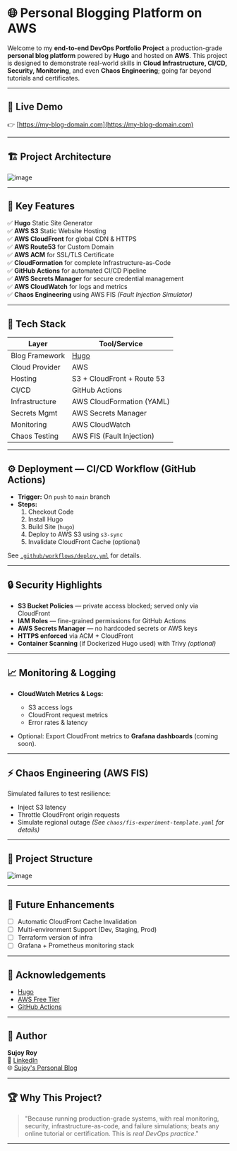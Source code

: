 # 🌐 Personal Blogging Platform on AWS 

Welcome to my **end-to-end DevOps Portfolio Project** a production-grade **personal blog platform** powered by **Hugo** and hosted on **AWS**. 
This project is designed to demonstrate real-world skills in **Cloud Infrastructure, CI/CD, Security, Monitoring**, and even **Chaos Engineering**; going far beyond tutorials and certificates.

---

## 📌 Live Demo
👉 [https://my-blog-domain.com](https://my-blog-domain.com)

---

## 🏗️ Project Architecture

![image](https://github.com/user-attachments/assets/2a80e80a-f967-4fda-82d4-e15414590a92)


---

## 🚀 Key Features

✅ **Hugo** Static Site Generator  
✅ **AWS S3** Static Website Hosting  
✅ **AWS CloudFront** for global CDN & HTTPS  
✅ **AWS Route53** for Custom Domain  
✅ **AWS ACM** for SSL/TLS Certificate  
✅ **CloudFormation** for complete Infrastructure-as-Code  
✅ **GitHub Actions** for automated CI/CD Pipeline  
✅ **AWS Secrets Manager** for secure credential management  
✅ **AWS CloudWatch** for logs and metrics  
✅ **Chaos Engineering** using AWS FIS *(Fault Injection Simulator)*  

---

## 🔧 Tech Stack

| Layer             | Tool/Service                  |
|------------------|-----------------------------|
| Blog Framework    | [Hugo](https://gohugo.io)    |
| Cloud Provider    | AWS                         |
| Hosting          | S3 + CloudFront + Route 53   |
| CI/CD            | GitHub Actions               |
| Infrastructure   | AWS CloudFormation (YAML)    |
| Secrets Mgmt     | AWS Secrets Manager          |
| Monitoring       | AWS CloudWatch               |
| Chaos Testing    | AWS FIS (Fault Injection)    |

---

## ⚙️ Deployment — CI/CD Workflow (GitHub Actions)

- **Trigger:** On `push` to `main` branch
- **Steps:**
  1. Checkout Code
  2. Install Hugo
  3. Build Site (`hugo`)
  4. Deploy to AWS S3 using `s3-sync`
  5. Invalidate CloudFront Cache (optional)
  
See [`.github/workflows/deploy.yml`](./.github/workflows/deploy.yml) for details.

---

## 🔒 Security Highlights

- **S3 Bucket Policies** — private access blocked; served only via CloudFront  
- **IAM Roles** — fine-grained permissions for GitHub Actions  
- **AWS Secrets Manager** — no hardcoded secrets or AWS keys  
- **HTTPS enforced** via ACM + CloudFront  
- **Container Scanning** (if Dockerized Hugo used) with Trivy *(optional)*  

---

## 📈 Monitoring & Logging

- **CloudWatch Metrics & Logs:**  
  - S3 access logs  
  - CloudFront request metrics  
  - Error rates & latency  

- Optional: Export CloudFront metrics to **Grafana dashboards** (coming soon).

---

## ⚡ Chaos Engineering (AWS FIS)

Simulated failures to test resilience:
- Inject S3 latency
- Throttle CloudFront origin requests
- Simulate regional outage
*(See `chaos/fis-experiment-template.yaml` for details)*

---

## 📂 Project Structure

![image](https://github.com/user-attachments/assets/72637b0f-be29-4325-9270-90ca2b4eda8b)


---

## 📝 Future Enhancements

- [ ] Automatic CloudFront Cache Invalidation  
- [ ] Multi-environment Support (Dev, Staging, Prod)  
- [ ] Terraform version of infra  
- [ ] Grafana + Prometheus monitoring stack  

---

## 🙌 Acknowledgements

- [Hugo](https://gohugo.io)  
- [AWS Free Tier](https://aws.amazon.com/free/)  
- [GitHub Actions](https://github.com/features/actions)  

---

## 👤 Author

**Sujoy Roy**  
🔗 [LinkedIn](https://www.linkedin.com/in/sujoys/)  
🌐 [Sujoy's Personal Blog](https://sujoyshub.github.io)  

---

## 🏆 Why This Project?

> "Because running production-grade systems, with real monitoring, security, infrastructure-as-code, and failure simulations; beats any online tutorial or certification. This is *real DevOps practice*."

---






